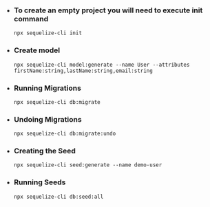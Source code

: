 <ul>

<li>
    <h3> To create an empty project you will need to execute init command </h3>
</li>

    npx sequelize-cli init
<li>
    <h3>Create model</h3>
</li>

    npx sequelize-cli model:generate --name User --attributes firstName:string,lastName:string,email:string
<li>
    <h3>Running Migrations</h3>
</li>

    npx sequelize-cli db:migrate 
<li>
    <h3>Undoing Migrations</h3>
</li>

    npx sequelize-cli db:migrate:undo
<li>
    <h3>Creating the Seed</h3>
</li>

    npx sequelize-cli seed:generate --name demo-user
<li>
    <h3>Running Seeds</h3>
</li>

    npx sequelize-cli db:seed:all
</ul>
